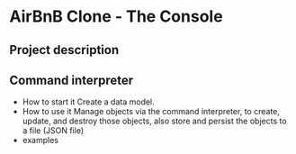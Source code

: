 # AirBnB Clone - The Console

## Project description

## Command interpreter

- How to start it
Create a data model.
- How to use it
Manage objects via the command interpreter, to create, update, and destroy those objects, also store and persist the objects to a file (JSON file)
- examples
